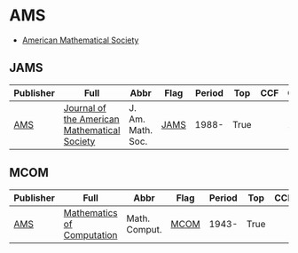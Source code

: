 # AMS

- [American Mathematical Society](https://www.ams.org/)

## JAMS

|Publisher|Full|Abbr|Flag|Period|Top|CCF|CAS|JCR|IF|Type|
|-        |-   |-   |-   |-     |-  |-  |-  |-  |- |-   |
|[AMS](https://www.ams.org/)|[Journal of the American Mathematical Society](https://www.ams.org/journals/jams)|J. Am. Math. Soc.|[JAMS](https://www.ams.org/journals/jams/all_issues.html?active=allissues)|1988-|True||1|Q1|3.5||

## MCOM

|Publisher|Full|Abbr|Flag|Period|Top|CCF|CAS|JCR|IF|Type|
|-        |-   |-   |-   |-     |-  |-  |-  |-  |- |-   |
|[AMS](https://www.ams.org/)|[Mathematics of Computation](https://www.ams.org/journals/mcom)|Math. Comput.|[MCOM](https://www.ams.org/journals/mcom/all_issues.html?active=allissues)|1943-|True||1|Q1|2.2||

